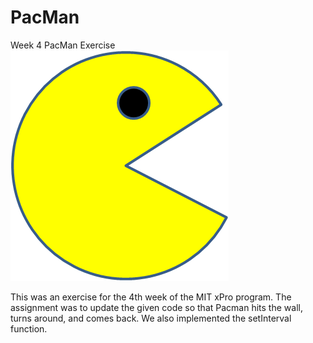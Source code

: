 # PacMan
Week 4 PacMan Exercise 
<img src="PacMan1.png">

This was an exercise for the 4th week of the MIT xPro program.
The assignment was to update the given code so that Pacman hits the wall, turns around, and comes back.
We also implemented the setInterval function.
